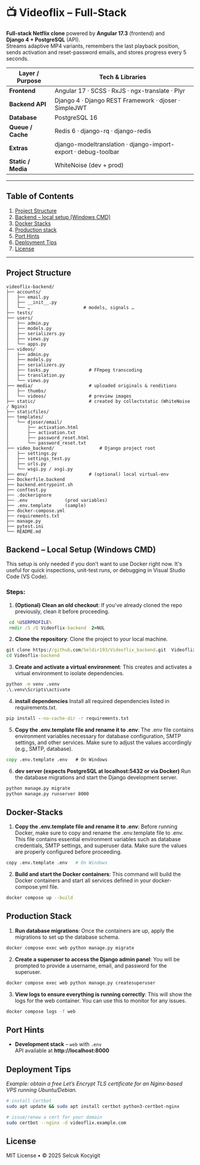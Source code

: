# 📺 Videoflix – Full-Stack

**Full-stack Netflix clone** powered by **Angular 17.3** (frontend) and  
**Django 4 + PostgreSQL** (API).  
Streams adaptive MP4 variants, remembers the last playback position, sends
activation and reset-password emails, and stores progress every 5 seconds.

| Layer / Purpose    | Tech & Libraries                                               |
| ------------------ | -------------------------------------------------------------- |
| **Frontend**       | Angular 17 · SCSS · RxJS · ngx-translate · Plyr                |
| **Backend API**    | Django 4 · Django REST Framework · djoser · SimpleJWT          |
| **Database**       | PostgreSQL 16                                                  |
| **Queue / Cache**  | Redis 6 · django-rq · django-redis                             |
| **Extras**         | django-modeltranslation · django-import-export · debug-toolbar |
| **Static / Media** | WhiteNoise (dev + prod)                                        |

---

## Table of Contents

1. [Project Structure](#project-structure)
2. [Backend – local setup (Windows CMD)](#backend--local-setup-windows-cmd)
3. [Docker Stacks](#docker-stacks)
4. [Production stack](#production-stack)
5. [Port Hints](#port-hints)
6. [Deployment Tips](#deployment-tips)
7. [License](#license)

---

## Project Structure

```text
videoflix-backend/
├── accounts/
│   ├── email.py
│   ├── __init__.py
│   └── …                    # models, signals …
├── tests/
├── users/
│   ├── admin.py
│   ├── models.py
│   ├── serializers.py
│   ├── views.py
│   └── apps.py
├── videos/
│   ├── admin.py
│   ├── models.py
│   ├── serializers.py
│   ├── tasks.py               # FFmpeg transcoding
│   ├── translation.py
│   └── views.py
├── media/                     # uploaded originals & renditions
│   ├── thumbs/
│   └── videos/                # preview images
├── static/                    # created by collectstatic (WhiteNoise / Nginx)
├── staticfiles/
├── templates/
│   └── djoser/email/
│       ├── activation.html
│       ├── activation.txt
│       ├── password_reset.html
│       └── password_reset.txt
├── video_backend/                 # Django project root
│   ├── settings.py
│   ├── settings_test.py
│   ├── urls.py
│   └── wsgi.py / asgi.py
├── env/                       # (optional) local virtual-env
├── Dockerfile.backend
├── backend.entrypoint.sh
├── conftest.py
├── .dockerignore
├── .env              (prod variables)
├── .env.template     (sample)
├── docker-compose.yml
├── requirements.txt
├── manage.py
├── pytest.ini
└── README.md

```

## Backend – Local Setup (Windows CMD)

This setup is only needed if you don’t want to use Docker right now.
It's useful for quick inspections, unit-test runs, or debugging in Visual Studio Code (VS Code).

### Steps:

1. **(Optional) Clean an old checkout**:
   If you've already cloned the repo previously, clean it before proceeding.

```cmd
 cd %USERPROFILE%
 rmdir /S /Q Videoflix-backend  2>NUL
```

2. **Clone the repository**:
   Clone the project to your local machine.

```cmd
git clone https://github.com/Seldir193/Videoflix_backend.git  Videoflix-backend
cd Videoflix-backend
```

3. **Create and activate a virtual environment**:
   This creates and activates a virtual environment to isolate dependencies.

```cmd
python -m venv .venv
.\.venv\Scripts\activate
```

4. **install dependencies**
   Install all required dependencies listed in requirements.txt.

```cmd
pip install --no-cache-dir -r requirements.txt
```

5. **Copy the .env.template file and rename it to .env**:
   The .env file contains environment variables necessary for database configuration, SMTP settings, and other services. Make sure to adjust the values accordingly (e.g., SMTP, database).

```cmd
copy .env.template .env   # On Windows
```

6. **dev server (expects PostgreSQL at localhost:5432 or via Docker)**
   Run the database migrations and start the Django development server.

```cmd
python manage.py migrate
python manage.py runserver 8000
```

## Docker-Stacks

1. **Copy the .env.template file and rename it to .env**:
   Before running Docker, make sure to copy and rename the .env.template file to .env. This file contains essential environment variables such as database credentials, SMTP settings, and superuser data. Make sure the values are properly configured before proceeding.

```bash
copy .env.template .env   # On Windows
```

2. **Build and start the Docker containers**:
   This command will build the Docker containers and start all services defined in your docker-compose.yml file.

```bash
docker compose up --build

```

## Production Stack

1. **Run database migrations**:
   Once the containers are up, apply the migrations to set up the database schema.

```bash
docker compose exec web python manage.py migrate
```

2. **Create a superuser to access the Django admin panel**:
   You will be prompted to provide a username, email, and password for the superuser.

```bash
docker compose exec web python manage.py createsuperuser
```

3. **View logs to ensure everything is running correctly**:
   This will show the logs for the web container. You can use this to monitor for any issues.

```bash
docker compose logs -f web
```

## Port Hints

- **Development stack** – `web` with `.env`  
  API available at **http://localhost:8000**

## Deployment Tips

_Example: obtain a free Let’s Encrypt TLS certificate for an Nginx-based VPS
running Ubuntu/Debian._

```bash
# install Certbot
sudo apt update && sudo apt install certbot python3-certbot-nginx

# issue/renew a cert for your domain
sudo certbot --nginx -d videoflix.example.com
```

## License

MIT License • © 2025 Selcuk Kocyigit
